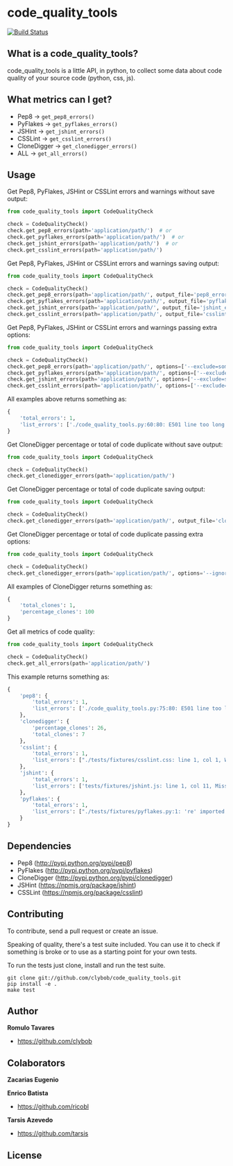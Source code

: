code_quality_tools
==================

[![Build Status](https://secure.travis-ci.org/tarsis/code_quality_tools.png?branch=clonedigger_inconsistency)](https://travis-ci.org/tarsis/code_quality_tools)

What is a code_quality_tools?
-----------------------------

code_quality_tools is a little API, in python, to collect some data about code quality of your source code (python, css, js).


What metrics can I get?
-----------------------

+ Pep8 -> ```get_pep8_errors()```
+ PyFlakes -> ```get_pyflakes_errors()```
+ JSHint -> ```get_jshint_errors()```
+ CSSLint -> ```get_csslint_errors()```
+ CloneDigger -> ```get_clonedigger_errors()```
+ ALL -> ```get_all_errors()```


Usage
-----

Get Pep8, PyFlakes, JSHint or CSSLint errors and warnings without save output:
``` python
from code_quality_tools import CodeQualityCheck

check = CodeQualityCheck()
check.get_pep8_errors(path='application/path/')  # or
check.get_pyflakes_errors(path='application/path/')  # or
check.get_jshint_errors(path='application/path/')  # or
check.get_csslint_errors(path='application/path/')
```

Get Pep8, PyFlakes, JSHint or CSSLint errors and warnings saving output:
``` python
from code_quality_tools import CodeQualityCheck

check = CodeQualityCheck()
check.get_pep8_errors(path='application/path/', output_file='pep8_errors.txt')  # or
check.get_pyflakes_errors(path='application/path/', output_file='pyflakes_errors.txt')  # or
check.get_jshint_errors(path='application/path/', output_file='jshint_errors.txt')  # or
check.get_csslint_errors(path='application/path/', output_file='csslint_errors.txt')
```

Get Pep8, PyFlakes, JSHint or CSSLint errors and warnings passing extra options:
``` python
from code_quality_tools import CodeQualityCheck

check = CodeQualityCheck()
check.get_pep8_errors(path='application/path/', options=['--exclude=some/path/'])  # or
check.get_pyflakes_errors(path='application/path/', options=['--exclude=some/path/'])  # or
check.get_jshint_errors(path='application/path/', options=['--exclude=some/path/'])  # or
check.get_csslint_errors(path='application/path/', options=['--exclude=some/path/'])
```

All examples above returns something as:
``` python
{
    'total_errors': 1,
    'list_errors': ['./code_quality_tools.py:60:80: E501 line too long (98 characters)']
}
```

Get CloneDigger percentage or total of code duplicate without save output:
``` python
from code_quality_tools import CodeQualityCheck

check = CodeQualityCheck()
check.get_clonedigger_errors(path='application/path/')
```

Get CloneDigger percentage or total of code duplicate saving output:
``` python
from code_quality_tools import CodeQualityCheck

check = CodeQualityCheck()
check.get_clonedigger_errors(path='application/path/', output_file='clonedigger_statistics.html')
```

Get CloneDigger percentage or total of code duplicate passing extra options:
``` python
from code_quality_tools import CodeQualityCheck

check = CodeQualityCheck()
check.get_clonedigger_errors(path='application/path/', options='--ignore-dir=some/path/')
```

All examples of CloneDigger returns something as:
``` python
{
    'total_clones': 1,
    'percentage_clones': 100
}
```

Get all metrics of code quality:
``` python
from code_quality_tools import CodeQualityCheck

check = CodeQualityCheck()
check.get_all_errors(path='application/path/')
```

This example returns something as:
``` python
{
    'pep8': {
        'total_errors': 1, 
        'list_errors': ['./code_quality_tools.py:75:80: E501 line too long (98 characters)']
    }, 
    'clonedigger': {
        'percentage_clones': 26,
        'total_clones': 7
    },
    'csslint': {
        'total_errors': 1,
        'list_errors': ["./tests/fixtures/csslint.css: line 1, col 1, Warning - Don't use IDs in selectors."]
    },
    'jshint': {
        'total_errors': 1,
        'list_errors': ['tests/fixtures/jshint.js: line 1, col 11, Missing semicolon.']
    },
    'pyflakes': {
        'total_errors': 1,
        'list_errors': ["./tests/fixtures/pyflakes.py:1: 're' imported but unused"]
    }
}
```

Dependencies
------------

- Pep8 (http://pypi.python.org/pypi/pep8)
- PyFlakes (http://pypi.python.org/pypi/pyflakes)
- CloneDigger (http://pypi.python.org/pypi/clonedigger)
- JSHint (https://npmjs.org/package/jshint)
- CSSLint (https://npmjs.org/package/csslint)

Contributing
------------

To contribute, send a pull request or create an issue.

Speaking of quality, there's a test suite included. You can use it to check
if something is broke or to use as a starting point for your own tests.

To run the tests just clone, install and run the test suite.

```
git clone git://github.com/clybob/code_quality_tools.git
pip install -e .
make test
```

Author
------

**Romulo Tavares**

- https://github.com/clybob


Colaborators
------------

**Zacarias Eugenio**

**Enrico Batista**
- https://github.com/ricobl

**Tarsis Azevedo**
- https://github.com/tarsis


License
-------

